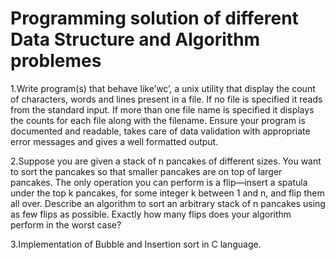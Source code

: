 # Programming solution of different Data Structure and Algorithm problemes

1.Write program(s) that behave like’wc’, a unix utility that display the count of characters, words and lines present in a file. If no file is specified it reads from the standard input. If more than one file name is specified it displays the counts for each file along with the filename. Ensure your program is documented and readable, takes care of data validation with appropriate error messages and gives a well formatted output.

2.Suppose you are given a stack of n pancakes of different sizes. You want to sort the pancakes so that smaller pancakes are on top of larger pancakes. The only operation you can perform is a flip—insert a spatula under the top k pancakes, for some integer k between 1 and n, and flip them all over. Describe an algorithm to sort an arbitrary stack of n pancakes using as few flips as possible. Exactly how many flips does your algorithm perform in the worst case? 

3.Implementation of Bubble and Insertion sort in C language.
